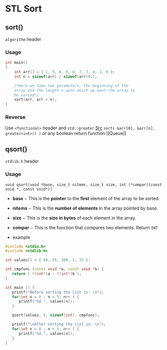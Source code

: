 # STL Sort

## sort()
`algorithm` header

### Usage
```cpp
int main()
{
	int arr[] = { 1, 5, 8, 9, 6, 7, 3, 4, 2, 0 };
	int n = sizeof(arr) / sizeof(arr[0]);

	/*Here we take two parameters, the beginning of the
	array and the length n upto which we want the array to
	be sorted*/
	sort(arr, arr + n);
}
```

### Reverse
Use `<functional>` header and `std::greater` [Src](https://en.cppreference.com/w/cpp/utility/functional/greater)
`sort( &arr[0], &arr[n], greater<int>() )`
or any boolean return function [[Queue]]

## qsort()
`stdlib.h` header

### Usage
`void qsort(void *base, size_t nitems, size_t size, int (*compar)(const void *, const void*))`
-   **base** − This is the **pointer** to the **first** element of the array to be sorted.
-   **nitems** − This is the **number of elements** in the array pointed by base.
-   **size** − This is the **size in bytes** of each element in the array.
-   **compar** − This is the function that compares two elements. Return `INT`

- example
```cpp
#include <stdio.h>
#include <stdlib.h>

int values[] = { 88, 56, 100, 2, 25 };

int cmpfunc (const void *a, const void *b) {
   return ( *(int*)a - *(int*)b );
}

int main () {
   printf("Before sorting the list is: \n");
   for(int n = 0 ; n < 5; n++ ) {
      printf("%d ", values[n]);
   }

   qsort(values, 5, sizeof(int), cmpfunc);

   printf("\nAfter sorting the list is: \n");
   for(int n = 0 ; n < 5; n++ ) {   
      printf("%d ", values[n]);
   }
}
```
